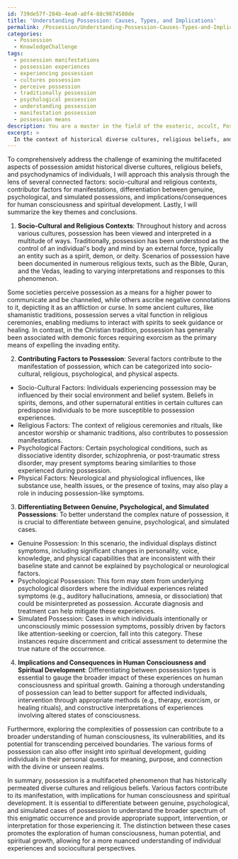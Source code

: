 ```yaml
---
id: 739de57f-284b-4ea0-a0f4-88c9874580de
title: 'Understanding Possession: Causes, Types, and Implications'
permalink: /Possession/Understanding-Possession-Causes-Types-and-Implications/
categories:
  - Possession
  - KnowledgeChallenge
tags:
  - possession manifestations
  - possession experiences
  - experiencing possession
  - cultures possession
  - perceive possession
  - traditionally possession
  - psychological possession
  - understanding possession
  - manifestation possession
  - possession means
description: You are a master in the field of the esoteric, occult, Possession and Education. You are a writer of tests, challenges, books and deep knowledge on Possession for initiates and students to gain deep insights and understanding from. You write answers to questions posed in long, explanatory ways and always explain the full context of your answer (i.e., related concepts, formulas, examples, or history), as well as the step-by-step thinking process you take to answer the challenges. Be rigorous and thorough, and summarize the key themes, ideas, and conclusions at the end.
excerpt: > 
  In the context of historical diverse cultures, religious beliefs, and the psychodynamics of individuals involved, analyze the multifaceted aspects of possession, exploring the factors contributing to the manifestation of this phenomenon, and synthesize the importance of differentiating between genuine, psychological, and simulated cases of possession whilst contemplating on the implications and consequences of such distinctions within the broader spectrum of human consciousness and spiritual development.
---
```

To comprehensively address the challenge of examining the multifaceted aspects of possession amidst historical diverse cultures, religious beliefs, and psychodynamics of individuals, I will approach this analysis through the lens of several connected factors: socio-cultural and religious contexts, contributor factors for manifestations, differentiation between genuine, psychological, and simulated possessions, and implications/consequences for human consciousness and spiritual development. Lastly, I will summarize the key themes and conclusions.

1. **Socio-Cultural and Religious Contexts**:
Throughout history and across various cultures, possession has been viewed and interpreted in a multitude of ways. Traditionally, possession has been understood as the control of an individual's body and mind by an external force, typically an entity such as a spirit, demon, or deity. Scenarios of possession have been documented in numerous religious texts, such as the Bible, Quran, and the Vedas, leading to varying interpretations and responses to this phenomenon.

Some societies perceive possession as a means for a higher power to communicate and be channeled, while others ascribe negative connotations to it, depicting it as an affliction or curse. In some ancient cultures, like shamanistic traditions, possession serves a vital function in religious ceremonies, enabling mediums to interact with spirits to seek guidance or healing. In contrast, in the Christian tradition, possession has generally been associated with demonic forces requiring exorcism as the primary means of expelling the invading entity.

2. **Contributing Factors to Possession**:
Several factors contribute to the manifestation of possession, which can be categorized into socio-cultural, religious, psychological, and physical aspects.

- Socio-Cultural Factors: Individuals experiencing possession may be influenced by their social environment and belief system. Beliefs in spirits, demons, and other supernatural entities in certain cultures can predispose individuals to be more susceptible to possession experiences.
- Religious Factors: The context of religious ceremonies and rituals, like ancestor worship or shamanic traditions, also contributes to possession manifestations.
- Psychological Factors: Certain psychological conditions, such as dissociative identity disorder, schizophrenia, or post-traumatic stress disorder, may present symptoms bearing similarities to those experienced during possession.
- Physical Factors: Neurological and physiological influences, like substance use, health issues, or the presence of toxins, may also play a role in inducing possession-like symptoms.

3. **Differentiating Between Genuine, Psychological, and Simulated Possessions**:
To better understand the complex nature of possession, it is crucial to differentiate between genuine, psychological, and simulated cases.

- Genuine Possession: In this scenario, the individual displays distinct symptoms, including significant changes in personality, voice, knowledge, and physical capabilities that are inconsistent with their baseline state and cannot be explained by psychological or neurological factors.
- Psychological Possession: This form may stem from underlying psychological disorders where the individual experiences related symptoms (e.g., auditory hallucinations, amnesia, or dissociation) that could be misinterpreted as possession. Accurate diagnosis and treatment can help mitigate these experiences.
- Simulated Possession: Cases in which individuals intentionally or unconsciously mimic possession symptoms, possibly driven by factors like attention-seeking or coercion, fall into this category. These instances require discernment and critical assessment to determine the true nature of the occurrence.

4. **Implications and Consequences in Human Consciousness and Spiritual Development**:
Differentiating between possession types is essential to gauge the broader impact of these experiences on human consciousness and spiritual growth. Gaining a thorough understanding of possession can lead to better support for affected individuals, intervention through appropriate methods (e.g., therapy, exorcism, or healing rituals), and constructive interpretations of experiences involving altered states of consciousness.

Furthermore, exploring the complexities of possession can contribute to a broader understanding of human consciousness, its vulnerabilities, and its potential for transcending perceived boundaries. The various forms of possession can also offer insight into spiritual development, guiding individuals in their personal quests for meaning, purpose, and connection with the divine or unseen realms.

In summary, possession is a multifaceted phenomenon that has historically permeated diverse cultures and religious beliefs. Various factors contribute to its manifestation, with implications for human consciousness and spiritual development. It is essential to differentiate between genuine, psychological, and simulated cases of possession to understand the broader spectrum of this enigmatic occurrence and provide appropriate support, intervention, or interpretation for those experiencing it. The distinction between these cases promotes the exploration of human consciousness, human potential, and spiritual growth, allowing for a more nuanced understanding of individual experiences and sociocultural perspectives.
